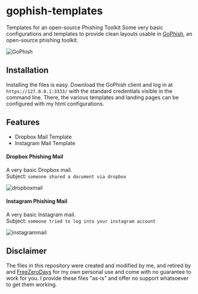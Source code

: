 # gophish-templates
Templates for an open-source Phishing Toolkit
Some very basic configurations and templates to provide clean layouts usable in [GoPhish](https://github.com/gophish/gophish), an open-source phishing toolkit.

![GoPhish](https://i.imgur.com/7Jklgjv.png)

## Installation
Installing the files is easy. Download the GoPhish client and log in at `https://127.0.0.1:3333/` with the standard credentials visible in the command line. There, the various templates and landing pages can be configured with my html configurations. 
 
## Features
* Dropbox Mail Template
* Instagram Mail Template

#### Dropbox Phishing Mail

A very basic Dropbox mail.  
Subject: `someone shared a document via dropbox`

![dropboxmail](https://i.imgur.com/tyRxjBx.png)

#### Instagram Phishing Mail

A very basic Instagram mail.  
Subject: `someone tried to log into your instagram account`

![instagrammail](https://i.imgur.com/ILUT94f.png)

## Disclaimer
The files in this repository were created and modified by me, and retired by and [FreeZeroDays](https://github.com/FreeZeroDays) for my own personal use and come with no guarantee to work for you. I provide these files "as-is" and offer no support whatsoever to get them working. 
